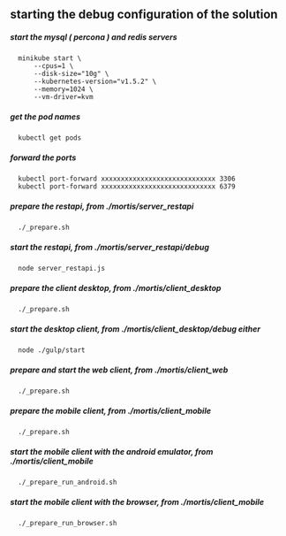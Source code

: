 
## starting the debug configuration of the solution

##### start the mysql ( percona ) and redis servers
```
  minikube start \
      --cpus=1 \
      --disk-size="10g" \
      --kubernetes-version="v1.5.2" \
      --memory=1024 \
      --vm-driver=kvm
```

##### get the pod names
```
  kubectl get pods
```

##### forward the ports 
```
  kubectl port-forward xxxxxxxxxxxxxxxxxxxxxxxxxxxxx 3306
  kubectl port-forward xxxxxxxxxxxxxxxxxxxxxxxxxxxxx 6379
```

##### prepare the restapi, from ./mortis/server_restapi
```
  ./_prepare.sh
```

##### start the restapi, from ./mortis/server_restapi/debug
```
  node server_restapi.js
```

##### prepare the client desktop, from ./mortis/client_desktop
```
  ./_prepare.sh
```

##### start the desktop client, from ./mortis/client_desktop/debug either 
```
  node ./gulp/start
```

##### prepare and start the web client, from ./mortis/client_web
```
  ./_prepare.sh
```

##### prepare the mobile client, from ./mortis/client_mobile 
```
  ./_prepare.sh
```

##### start the mobile client with the android emulator, from ./mortis/client_mobile 
```
  ./_prepare_run_android.sh
```

##### start the mobile client with the browser, from ./mortis/client_mobile 
```
  ./_prepare_run_browser.sh
```
